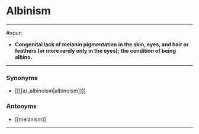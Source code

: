# Albinism
---
#noun
- **Congenital lack of melanin pigmentation in the skin, eyes, and hair or feathers (or more rarely only in the eyes); the condition of being albino.**
---
### Synonyms
- [[[[a/_albinoism|albinoism]]]]
### Antonyms
- [[melanism]]
---
